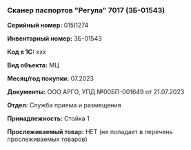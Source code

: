 ### Сканер паспортов "Регула" 7017 (ЗБ-01543) </br>

**Серийный номер:** 015I1274</br>

**Инвентарный номер:** ЗБ-01543 </br>

**Код в 1С:** xxx </br> 

**Вид объекта:** МЦ

**Месяц/год покупки:** 07.2023 </br>

**Документы:** ООО АРГО, УПД №00БП-001649 от 21.07.2023 </br>

**Отдел:** Служба приема и размещения </br>

**Принадлежность:** Стойка 1</br>

**Прослеживаемый товар:** НЕТ (не попадает в перечень прослеживаемых товаров)

